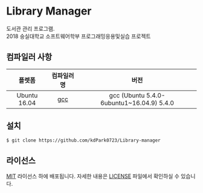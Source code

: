# Library Manager
도서관 관리 프로그램.  
2018 숭실대학교 소프트웨어학부 프로그래밍응용및실습 프로젝트

## 컴파일러 사항
| 플렛폼 | 컴파일러명 | 버전 |
| :--: | :--: | :--: |
| Ubuntu 16.04 | [gcc](https://launchpad.net/ubuntu/xenial/amd64/gcc-5/5.4.0-6ubuntu1~16.04.9) | gcc (Ubuntu 5.4.0-6ubuntu1~16.04.9) 5.4.0 |

## 설치
```bash
$ git clone https://github.com/kdPark0723/Library-manager
```

## 라이선스
[MIT](http://opensource.org/licenses/MIT) 라이선스 하에 배포됩니다. 자세한 내용은 [LICENSE](LICENSE) 파일에서 확인하실 수 있습니다.